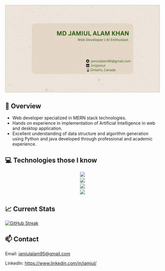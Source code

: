 ![Md Jamiul Alam Khan](https://raw.githubusercontent.com/jamiulalam18/jamiulalam18/main/assets/banner.png "Md Jamiul Alam Khan")

## :eyes: Overview
- Web developer specialized in MERN stack technologies.
- Hands on experience in implementation of Artificial Intelligence in web and desktop application.
- Excellent understanding of data structure and algorithm generation using Python and java developed through professional and academic experience.

## :computer: Technologies those I know
<p align="center">
  <a href="https://skillicons.dev">
    <img src="https://skillicons.dev/icons?i=html,css,js,react,tailwind" />
    <br/>
    <img src="https://skillicons.dev/icons?i=nodejs,express,mongodb,firebase,mysql" />
    <br/>
    <img src="https://skillicons.dev/icons?i=python,tensorflow,pytorch,flask,qt" />
    <br/>
    <img src="https://skillicons.dev/icons?i=java,cs" />
  </a>
</p>

## :chart_with_upwards_trend: Current Stats
[![GitHub Streak](https://github-readme-streak-stats.herokuapp.com?user=jamiulalam18&theme=vue&background=45%2CEEE5DB%2CE5D7C8&border=E5D7C8&stroke=A89E93)](https://git.io/streak-stats)


## :mailbox: Contact

Email: jamiulalam95@gmail.com

LinkedIn: https://www.linkedin.com/in/jamiul/

<!--
**jamiulalam18/jamiulalam18** is a ✨ _special_ ✨ repository because its `README.md` (this file) appears on your GitHub profile.

Here are some ideas to get you started:

- 🔭 I’m currently working on ...
- 🌱 I’m currently learning ...
- 👯 I’m looking to collaborate on ...
- 🤔 I’m looking for help with ...
- 💬 Ask me about ...
- 📫 How to reach me: ...
- 😄 Pronouns: ...
- ⚡ Fun fact: ...
-->
